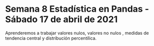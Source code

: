 # Semana 8 Estadística en Pandas - Sábado 17 de abril de 2021


Aprenderemos a trabajar valores nulos, valores no nulos , medidas de tendencia central y distribución percentílica.


